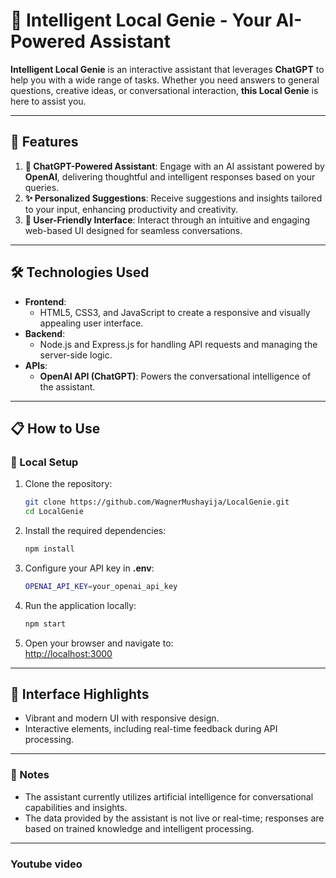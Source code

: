 # 🌟 Intelligent Local Genie - Your AI-Powered Assistant  

**Intelligent Local Genie** is an interactive assistant that leverages **ChatGPT** to help you with a wide range of tasks. Whether you need answers to general questions, creative ideas, or conversational interaction, **this Local Genie** is here to assist you.

---

## 🚀 Features

1. **🤖 ChatGPT-Powered Assistant**: Engage with an AI assistant powered by **OpenAI**, delivering thoughtful and intelligent responses based on your queries.  
2. **✨ Personalized Suggestions**: Receive suggestions and insights tailored to your input, enhancing productivity and creativity.  
3. **💬 User-Friendly Interface**: Interact through an intuitive and engaging web-based UI designed for seamless conversations.  

---

## 🛠️ Technologies Used

- **Frontend**:
  - HTML5, CSS3, and JavaScript to create a responsive and visually appealing user interface.  
- **Backend**:
  - Node.js and Express.js for handling API requests and managing the server-side logic.  
- **APIs**:
  - **OpenAI API (ChatGPT)**: Powers the conversational intelligence of the assistant.  

---

## 📋 How to Use

### 🔧 Local Setup  

1. Clone the repository:  
    ```bash
    git clone https://github.com/WagnerMushayija/LocalGenie.git
    cd LocalGenie
    ```  

2. Install the required dependencies:  
    ```bash
    npm install
    ```  

3. Configure your API key in **.env**:  
    ```bash
    OPENAI_API_KEY=your_openai_api_key
    ```  

4. Run the application locally:  
    ```bash
    npm start
    ```  

5. Open your browser and navigate to:  
    [http://localhost:3000](http://localhost:3000)  

---

## 🎨 Interface Highlights

- Vibrant and modern UI with responsive design.  
- Interactive elements, including real-time feedback during API processing.  

---

### 📝 Notes

- The assistant currently utilizes artificial intelligence for conversational capabilities and insights.  
- The data provided by the assistant is not live or real-time; responses are based on trained knowledge and intelligent processing.

---

### Youtube video
